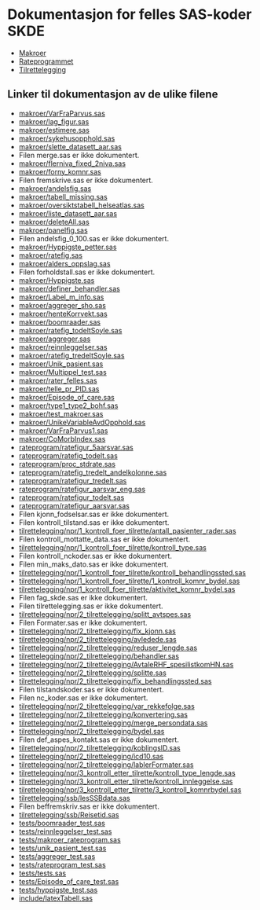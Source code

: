 # Dokumentasjon for felles SAS-koder SKDE

- [Makroer](makroer_doc)
- [Rateprogrammet](rateprogram_doc)
- [Tilrettelegging](tilrettelegging_doc)


## Linker til dokumentasjon av de ulike filene

- [makroer/VarFraParvus.sas](VarFraParvus)
- [makroer/lag_figur.sas](lag_figur)
- [makroer/estimere.sas](estimere)
- [makroer/sykehusopphold.sas](sykehusopphold)
- [makroer/slette_datasett_aar.sas](slette_datasett_aar)
- Filen merge.sas er ikke dokumentert.
- [makroer/flerniva_fixed_2niva.sas](flerniva_fixed_2niva)
- [makroer/forny_komnr.sas](forny_komnr)
- Filen fremskrive.sas er ikke dokumentert.
- [makroer/andelsfig.sas](andelsfig)
- [makroer/tabell_missing.sas](tabell_missing)
- [makroer/oversiktstabell_helseatlas.sas](oversiktstabell_helseatlas)
- [makroer/liste_datasett_aar.sas](liste_datasett_aar)
- [makroer/deleteAll.sas](deleteAll)
- [makroer/panelfig.sas](panelfig)
- Filen andelsfig_0_100.sas er ikke dokumentert.
- [makroer/Hyppigste_petter.sas](Hyppigste_petter)
- [makroer/ratefig.sas](ratefig)
- [makroer/alders_oppslag.sas](alders_oppslag)
- Filen forholdstall.sas er ikke dokumentert.
- [makroer/Hyppigste.sas](Hyppigste)
- [makroer/definer_behandler.sas](definer_behandler)
- [makroer/Label_m_info.sas](Label_m_info)
- [makroer/aggreger_sho.sas](aggreger_sho)
- [makroer/henteKorrvekt.sas](henteKorrvekt)
- [makroer/boomraader.sas](boomraader)
- [makroer/ratefig_todeltSoyle.sas](ratefig_todeltSoyle)
- [makroer/aggreger.sas](aggreger)
- [makroer/reinnleggelser.sas](reinnleggelser)
- [makroer/ratefig_tredeltSoyle.sas](ratefig_tredeltSoyle)
- [makroer/Unik_pasient.sas](Unik_pasient)
- [makroer/Multippel_test.sas](Multippel_test)
- [makroer/rater_felles.sas](rater_felles)
- [makroer/telle_pr_PID.sas](telle_pr_PID)
- [makroer/Episode_of_care.sas](Episode_of_care)
- [makroer/type1_type2_bohf.sas](type1_type2_bohf)
- [makroer/test_makroer.sas](test_makroer)
- [makroer/UnikeVariableAvdOpphold.sas](UnikeVariableAvdOpphold)
- [makroer/VarFraParvus1.sas](VarFraParvus1)
- [makroer/CoMorbIndex.sas](CoMorbIndex)
- [rateprogram/ratefigur_5aarsvar.sas](ratefigur_5aarsvar)
- [rateprogram/ratefig_todelt.sas](ratefig_todelt)
- [rateprogram/proc_stdrate.sas](proc_stdrate)
- [rateprogram/ratefig_tredelt_andelkolonne.sas](ratefig_tredelt_andelkolonne)
- [rateprogram/ratefigur_tredelt.sas](ratefigur_tredelt)
- [rateprogram/ratefigur_aarsvar_eng.sas](ratefigur_aarsvar_eng)
- [rateprogram/ratefigur_todelt.sas](ratefigur_todelt)
- [rateprogram/ratefigur_aarsvar.sas](ratefigur_aarsvar)
- Filen kjonn_fodselsar.sas er ikke dokumentert.
- Filen kontroll_tilstand.sas er ikke dokumentert.
- [tilrettelegging/npr/1_kontroll_foer_tilrette/antall_pasienter_rader.sas](antall_pasienter_rader)
- Filen kontroll_mottatte_data.sas er ikke dokumentert.
- [tilrettelegging/npr/1_kontroll_foer_tilrette/kontroll_type.sas](kontroll_type)
- Filen kontroll_nckoder.sas er ikke dokumentert.
- Filen min_maks_dato.sas er ikke dokumentert.
- [tilrettelegging/npr/1_kontroll_foer_tilrette/kontroll_behandlingssted.sas](kontroll_behandlingssted)
- [tilrettelegging/npr/1_kontroll_foer_tilrette/1_kontroll_komnr_bydel.sas](1_kontroll_komnr_bydel)
- [tilrettelegging/npr/1_kontroll_foer_tilrette/aktivitet_komnr_bydel.sas](aktivitet_komnr_bydel)
- Filen fag_skde.sas er ikke dokumentert.
- Filen tilrettelegging.sas er ikke dokumentert.
- [tilrettelegging/npr/2_tilrettelegging/splitt_avtspes.sas](splitt_avtspes)
- Filen Formater.sas er ikke dokumentert.
- [tilrettelegging/npr/2_tilrettelegging/fix_kjonn.sas](fix_kjonn)
- [tilrettelegging/npr/2_tilrettelegging/avledede.sas](avledede)
- [tilrettelegging/npr/2_tilrettelegging/reduser_lengde.sas](reduser_lengde)
- [tilrettelegging/npr/2_tilrettelegging/behandler.sas](behandler)
- [tilrettelegging/npr/2_tilrettelegging/AvtaleRHF_spesilistkomHN.sas](AvtaleRHF_spesilistkomHN)
- [tilrettelegging/npr/2_tilrettelegging/splitte.sas](splitte)
- [tilrettelegging/npr/2_tilrettelegging/fix_behandlingssted.sas](fix_behandlingssted)
- Filen tilstandskoder.sas er ikke dokumentert.
- Filen nc_koder.sas er ikke dokumentert.
- [tilrettelegging/npr/2_tilrettelegging/var_rekkefolge.sas](var_rekkefolge)
- [tilrettelegging/npr/2_tilrettelegging/konvertering.sas](konvertering)
- [tilrettelegging/npr/2_tilrettelegging/merge_persondata.sas](merge_persondata)
- [tilrettelegging/npr/2_tilrettelegging/bydel.sas](bydel)
- Filen def_aspes_kontakt.sas er ikke dokumentert.
- [tilrettelegging/npr/2_tilrettelegging/koblingsID.sas](koblingsID)
- [tilrettelegging/npr/2_tilrettelegging/icd10.sas](icd10)
- [tilrettelegging/npr/2_tilrettelegging/lablerFormater.sas](lablerFormater)
- [tilrettelegging/npr/3_kontroll_etter_tilrette/kontroll_type_lengde.sas](kontroll_type_lengde)
- [tilrettelegging/npr/3_kontroll_etter_tilrette/kontroll_innleggelse.sas](kontroll_innleggelse)
- [tilrettelegging/npr/3_kontroll_etter_tilrette/3_kontroll_komnrbydel.sas](3_kontroll_komnrbydel)
- [tilrettelegging/ssb/lesSSBdata.sas](lesSSBdata)
- Filen beffremskriv.sas er ikke dokumentert.
- [tilrettelegging/ssb/Reisetid.sas](Reisetid)
- [tests/boomraader_test.sas](boomraader_test)
- [tests/reinnleggelser_test.sas](reinnleggelser_test)
- [tests/makroer_rateprogram.sas](makroer_rateprogram)
- [tests/unik_pasient_test.sas](unik_pasient_test)
- [tests/aggreger_test.sas](aggreger_test)
- [tests/rateprogram_test.sas](rateprogram_test)
- [tests/tests.sas](tests)
- [tests/Episode_of_care_test.sas](Episode_of_care_test)
- [tests/hyppigste_test.sas](hyppigste_test)
- [include/latexTabell.sas](latexTabell)
